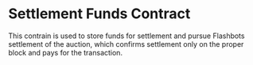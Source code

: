 # Settlement Funds Contract

This contrain is used to store funds for settlement and pursue Flashbots settlement of the auction, which confirms settlement only on the proper block and pays for the transaction.
